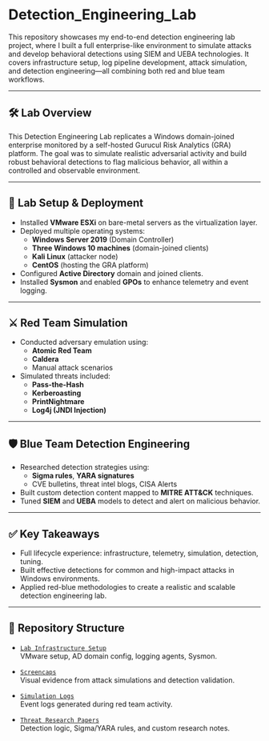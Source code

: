 # Detection_Engineering_Lab

This repository showcases my end-to-end detection engineering lab project, where I built a full enterprise-like environment to simulate attacks and develop behavioral detections using SIEM and UEBA technologies. It covers infrastructure setup, log pipeline development, attack simulation, and detection engineering—all combining both red and blue team workflows.

---

## 🛠️ Lab Overview

This Detection Engineering Lab replicates a Windows domain-joined enterprise monitored by a self-hosted Gurucul Risk Analytics (GRA) platform. The goal was to simulate realistic adversarial activity and build robust behavioral detections to flag malicious behavior, all within a controlled and observable environment.

---

## 🔧 Lab Setup & Deployment

- Installed **VMware ESXi** on bare-metal servers as the virtualization layer.
- Deployed multiple operating systems:
  - **Windows Server 2019** (Domain Controller)
  - **Three Windows 10 machines** (domain-joined clients)
  - **Kali Linux** (attacker node)
  - **CentOS** (hosting the GRA platform)
- Configured **Active Directory** domain and joined clients.
- Installed **Sysmon** and enabled **GPOs** to enhance telemetry and event logging.

---

## ⚔️ Red Team Simulation

- Conducted adversary emulation using:
  - **Atomic Red Team**
  - **Caldera**
  - Manual attack scenarios
- Simulated threats included:
  - **Pass-the-Hash**
  - **Kerberoasting**
  - **PrintNightmare**
  - **Log4j (JNDI Injection)**

---

## 🛡️ Blue Team Detection Engineering

- Researched detection strategies using:
  - **Sigma rules**, **YARA signatures**
  - CVE bulletins, threat intel blogs, CISA Alerts
- Built custom detection content mapped to **MITRE ATT&CK** techniques.
- Tuned **SIEM** and **UEBA** models to detect and alert on malicious behavior.

---

## ✅ Key Takeaways

- Full lifecycle experience: infrastructure, telemetry, simulation, detection, tuning.
- Built effective detections for common and high-impact attacks in Windows environments.
- Applied red-blue methodologies to create a realistic and scalable detection engineering lab.

---

## 📁 Repository Structure

- [`Lab Infrastructure Setup`](./Lab%20Infrastructure%20Setup)  
  VMware setup, AD domain config, logging agents, Sysmon.

- [`Screencaps`](./Screencaps)  
  Visual evidence from attack simulations and detection validation.

- [`Simulation Logs`](./Simulation%20Logs)  
  Event logs generated during red team activity.

- [`Threat Research Papers`](./Threat%20Research%20Papers)  
  Detection logic, Sigma/YARA rules, and custom research notes.

